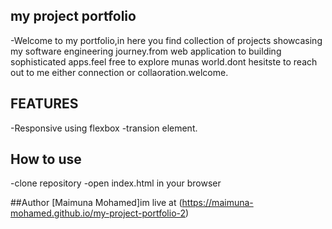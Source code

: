 ## my project portfolio
-Welcome to my portfolio,in here you find collection of projects showcasing my software engineering journey.from web application to building sophisticated apps.feel free to explore munas world.dont hesitste to reach out to me either connection or collaoration.welcome.


## FEATURES
-Responsive using flexbox
-transion element.


## How to use
-clone repository
-open index.html in your browser


##Author
[Maimuna Mohamed]im live at (https://maimuna-mohamed.github.io/my-project-portfolio-2)


